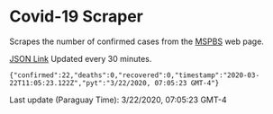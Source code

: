 # Covid-19 Scraper

Scrapes the number of confirmed cases from the [MSPBS](https://www.mspbs.gov.py/covid-19.php) web page.

[JSON Link](https://jmayalag.github.io/covid19-scrape/cases.json)
Updated every 30 minutes.
```
{"confirmed":22,"deaths":0,"recovered":0,"timestamp":"2020-03-22T11:05:23.122Z","pyt":"3/22/2020, 07:05:23 GMT-4"}
```
Last update (Paraguay Time): 3/22/2020, 07:05:23 GMT-4